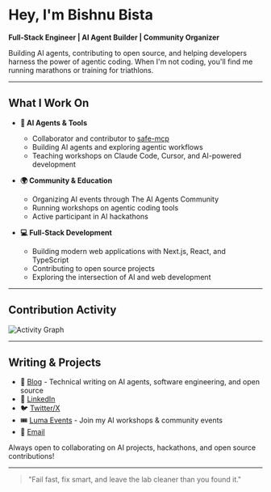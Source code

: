 # Hey, I'm Bishnu Bista

**Full-Stack Engineer | AI Agent Builder | Community Organizer**

Building AI agents, contributing to open source, and helping developers harness the power of agentic coding. When I'm not coding, you'll find me running marathons or training for triathlons.

---

## What I Work On

- **🤖 AI Agents & Tools**
  - Collaborator and contributor to [safe-mcp](https://github.com/SAFE-MCP/safe-mcp)
  - Building AI agents and exploring agentic workflows
  - Teaching workshops on Claude Code, Cursor, and AI-powered development

- **🌍 Community & Education**
  - Organizing AI events through The AI Agents Community
  - Running workshops on agentic coding tools
  - Active participant in AI hackathons

- **💻 Full-Stack Development**
  - Building modern web applications with Next.js, React, and TypeScript
  - Contributing to open source projects
  - Exploring the intersection of AI and web development

---

## Contribution Activity

![Activity Graph](https://github-readme-activity-graph.vercel.app/graph?username=bishnubista&theme=github-compact&hide_border=true&bg_color=0d1117&color=58a6ff&line=58a6ff&point=c9d1d9)

<!-- Uncomment after setting up the snake GitHub Action:
![Snake animation](https://raw.githubusercontent.com/bishnubista/bishnubista/output/snake.svg)
-->

---

## Writing & Projects

- 📝 [Blog](https://bishnu.dev) - Technical writing on AI agents, software engineering, and open source
- 💼 [LinkedIn](https://www.linkedin.com/in/bishnubista/)
- 🐦 [Twitter/X](https://x.com/bishnubista_)
- 🎟️ [Luma Events](https://luma.com/user/bbista) - Join my AI workshops & community events
- 📧 [Email](mailto:collab@bishnu.dev)

Always open to collaborating on AI projects, hackathons, and open source contributions!

---

> "Fail fast, fix smart, and leave the lab cleaner than you found it."
